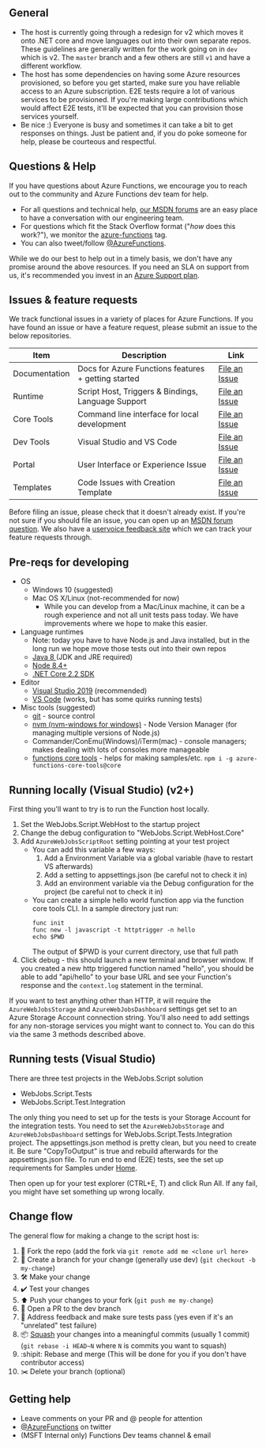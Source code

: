 ## General

 - The host is currently going through a redesign for v2 which moves it onto .NET core and move languages out into their own separate repos. These guidelines are generally written for the work going on in `dev` which is v2. The `master` branch and a few others are still `v1` and have a different workflow.
 - The host has some dependencies on having some Azure resources provisioned, so before you get started, make sure you have reliable access to an Azure subscription. E2E tests require a lot of various services to be provisioned. If you're making large contributions which would affect E2E tests, it'll be expected that you can provision those services yourself.
 - Be nice :) Everyone is busy and sometimes it can take a bit to get responses on things. Just be patient and, if you do poke someone for help, please be courteous and respectful.

## Questions & Help

If you have questions about Azure Functions, we encourage you to reach out to the community and Azure Functions dev team for help.

 - For all questions and technical help, [our MSDN forums](https://social.msdn.microsoft.com/Forums/azure/en-US/home?forum=AzureFunctions) are an easy place to have a conversation with our engineering team.
 - For questions which fit the Stack Overflow format ("*how* does this work?"), we monitor the [azure-functions](http://stackoverflow.com/questions/tagged/azure-functions) tag.
 - You can also tweet/follow [@AzureFunctions](https://twitter.com/azurefunctions).
 
While we do our best to help out in a timely basis, we don't have any promise around the above resources. If you need an SLA on support from us, it's recommended you invest in an [Azure Support plan](https://azure.microsoft.com/en-us/support/options/).

## Issues & feature requests

We track functional issues in a variety of places for Azure Functions. If you have found an issue or have a feature request, please submit an issue to the below repositories.

|Item|Description|Link|
|----|-----|-----|
|Documentation|Docs for Azure Functions features + getting started|[File an Issue](https://github.com/azure/azure-functions/issues)|
|Runtime|Script Host, Triggers & Bindings, Language Support|[File an Issue](https://github.com/Azure/azure-webjobs-sdk-script/issues)|
|Core Tools|Command line interface for local development|[File an Issue](https://github.com/Azure/azure-functions-cli/issues)|
|Dev Tools|Visual Studio and VS Code|[File an Issue](https://github.com/Azure/azure-functions/issues)|
|Portal|User Interface or Experience Issue|[File an Issue](https://github.com/ProjectKudu/AzureFunctionsPortal/issues)|
|Templates|Code Issues with Creation Template|[File an Issue](https://github.com/Azure/azure-webjobs-sdk-templates/issues)|

Before filing an issue, please check that it doesn't already exist. If you're not sure if you should file an issue, you can open up an [MSDN forum question](https://social.msdn.microsoft.com/Forums/azure/en-US/home?forum=AzureFunctions). We also have a [uservoice feedback site](https://feedback.azure.com/forums/355860-azure-functions) which we can track your feature requests through.

## Pre-reqs for developing

 - OS
    - Windows 10 (suggested)
    - Mac OS X/Linux (not-recommended for now)
       - While you can develop from a Mac/Linux machine, it can be a rough experience and not all unit tests pass today. We have improvements where we hope to make this easier.
 - Language runtimes
    - Note: today you have to have Node.js and Java installed, but in the long run we hope move those tests out into their own repos
    - [Java 8 ](http://www.oracle.com/technetwork/java/javase/downloads/index.html) (JDK and JRE required)
    - [Node 8.4+](https://nodejs.org/en/)
    - [.NET Core 2.2 SDK](https://dotnet.microsoft.com/download/dotnet-core/2.2)
 - Editor
    - [Visual Studio 2019](https://visualstudio.microsoft.com/vs/) (recommended)
    - [VS Code](https://code.visualstudio.com/) (works, but has some quirks running tests)
 - Misc tools (suggested)
    - [git](https://git-scm.com/downloads) - source control
    - [nvm (nvm-windows for windows)](https://github.com/coreybutler/nvm-windows) - Node Version Manager (for managing multiple versions of Node.js)
    - Commander/ConEmu(Windows)/iTerm(mac) - console managers; makes dealing with lots of consoles more manageable
    - [functions core tools](https://www.npmjs.com/package/azure-functions-core-tools) - helps for making samples/etc. `npm i -g azure-functions-core-tools@core`

## Running locally (Visual Studio) (v2+)

First thing you'll want to try is to run the Function host locally. 
1. Set the WebJobs.Script.WebHost to the startup project
2. Change the debug configuration to "WebJobs.Script.WebHost.Core"
3. Add `AzureWebJobsScriptRoot` setting pointing at your test project
   - You can add this variable a few ways:
        1. Add a Environment Variable via a global variable (have to restart VS afterwards)
        2. Add a setting to appsettings.json (be careful not to check it in)
        3. Add an environment variable via the Debug configuration for the project (be careful not to check it in)
   - You can create a simple hello world function app via the function core tools CLI. In a sample directory just run:
      ```
      func init
      func new -l javascript -t httptrigger -n hello
      echo $PWD
      ```
      The output of $PWD is your current directory, use that full path
4. Click debug - this should launch a new terminal and browser window. If you created a new http triggered function named "hello", you should be able to add "api/hello" to your base URL and see your Function's response and the `context.log` statement in the terminal.

If you want to test anything other than HTTP, it will require the `AzureWebJobsStorage` and `AzureWebJobsDashboard` settings get set to an Azure Storage Account connection string. You'll also need to add settings for any non-storage services you might want to connect to. You can do this via the same 3 methods described above.


## Running tests (Visual Studio)
There are three test projects in the WebJobs.Script solution
 - WebJobs.Script.Tests
 - WebJobs.Script.Test.Integration

The only thing you need to set up for the tests is your Storage Account for the integration tests. You need to set the `AzureWebJobsStorage` and `AzureWebJobsDashboard` settings for WebJobs.Script.Tests.Integration project. The appsettings.json method is pretty clean, but you need to create it. Be sure "CopyToOutput" is true and rebuild afterwards for the appsettings.json file. To run end to end (E2E) tests, see the set up requirements for Samples under [Home](https://github.com/Azure/azure-webjobs-sdk-script/wiki).

Then open up for your test explorer (CTRL+E, T) and click Run All. If any fail, you might have set something up wrong locally.

## Change flow

The general flow for making a change to the script host is:
1. 🍴 Fork the repo (add the fork via `git remote add me <clone url here>`
2. 🌳 Create a branch for your change (generally use dev) (`git checkout -b my-change`)
3. 🛠 Make your change
4. ✔️ Test your changes
5. ⬆️ Push your changes to your fork (`git push me my-change`)
6. 💌 Open a PR to the dev branch
7. 📢 Address feedback and make sure tests pass (yes even if it's an "unrelated" test failure)
8. 📦 [Squash](https://git-scm.com/docs/git-rebase) your changes into a meaningful commits (usually 1 commit) (`git rebase -i HEAD~N` where `N` is commits you want to squash)
9. :shipit: Rebase and merge (This will be done for you if you don't have contributor access)
10. ✂️ Delete your branch (optional)

## Getting help

 - Leave comments on your PR and @ people for attention
 - [@AzureFunctions](https://twitter.com/AzureFunctions) on twitter
 - (MSFT Internal only) Functions Dev teams channel & email
